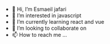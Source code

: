 - 👋 Hi, I’m Esmaeil jafari
- 👀 I’m interested in javascript
- 🌱 I’m currently learning react and vue
- 💞️ I’m looking to collaborate on
- 📫 How to reach me ...

<!---
pokerface71/pokerface71 is a ✨ special ✨ repository because its `README.md` (this file) appears on your GitHub profile.
You can click the Preview link to take a look at your changes.
--->

